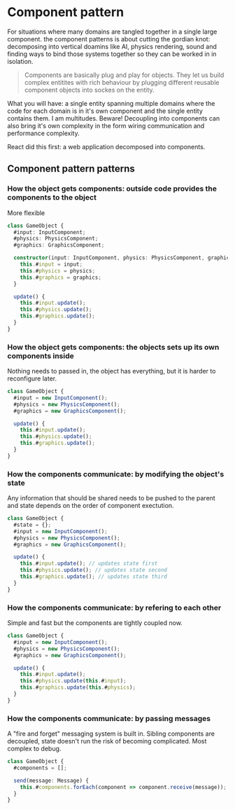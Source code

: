 # Component pattern

For situations where many domains are tangled together in a single large component. the component patterns is about cutting the gordian knot: decomposing into vertical doamins like AI, physics rendering, sound and finding ways to bind those systems together so they can be worked in in isolation.

> Components are basically plug and play for objects. They let us build complex entitites with rich behaviour by plugging different reusable component objects into sockes on the entity.

What you will have: a single entity spanning multiple domains where the code for each domain is in it's own component and the single entity contains them. I am multitudes. Beware! Decoupling into components can also bring it's own complexity in the form wiring communication and performance complexity.

React did this first: a web application decomposed into components.

## Component pattern patterns

### How the object gets components: outside code provides the components to the object

More flexible

```ts
class GameObject {
  #input: InputComponent;
  #physics: PhysicsComponent;
  #graphics: GraphicsComponent;

  constructor(input: InputComponent, physics: PhysicsComponent, graphics: GraphicsComponent) {
    this.#input = input;
    this.#physics = physics;
    this.#graphics = graphics;
  }

  update() {
    this.#input.update();
    this.#physics.update();
    this.#graphics.update();  
  }
}
```

### How the object gets components: the objects sets up its own components inside

Nothing needs to passed in, the object has everything, but it is harder to reconfigure later.

```ts
class GameObject {
  #input = new InputComponent();
  #physics = new PhysicsComponent();
  #graphics = new GraphicsComponent();

  update() {
    this.#input.update();
    this.#physics.update();
    this.#graphics.update();  
  }
}
```

### How the components communicate: by modifying the object's state

Any information that should be shared needs to be pushed to the parent and state depends on the order of component exectution.

```ts
class GameObject {
  #state = {};
  #input = new InputComponent();
  #physics = new PhysicsComponent();
  #graphics = new GraphicsComponent();

  update() {
    this.#input.update(); // updates state first
    this.#physics.update(); // updates state second
    this.#graphics.update(); // updates state third
  }
}
```

### How the components communicate: by refering to each other

Simple and fast but the components are tightly coupled now.

```ts
class GameObject {
  #input = new InputComponent();
  #physics = new PhysicsComponent();
  #graphics = new GraphicsComponent();

  update() {
    this.#input.update();
    this.#physics.update(this.#input);
    this.#graphics.update(this.#physics);
  }
}
```

### How the components communicate: by passing messages

A "fire and forget" messaging system is built in. Sibling components are decoupled, state doesn't run the risk of becoming complicated. Most complex to debug.

```ts
class GameObject {
  #components = [];

  send(message: Message) {
    this.#components.forEach(component => component.receive(message));
  }
}
```
